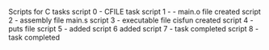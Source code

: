 Scripts for C tasks
script 0 -  CFILE task
script 1 - - main.o file created
script 2 - assembly file main.s
script 3 - executable file cisfun created
script 4 - puts file
script 5 - added
script 6 added
script 7 -  task completed
script 8 - task completed
